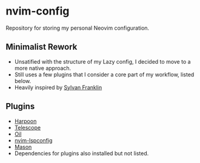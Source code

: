 # nvim-config
Repository for storing my personal Neovim configuration.

## Minimalist Rework
- Unsatified with the structure of my Lazy config, I decided to move to a more native approach.
- Still uses a few plugins that I consider a core part of my workflow, listed below.
- Heavily inspired by [Sylvan Franklin](https://www.youtube.com/@sylvanfranklin)

## Plugins
- [Harpoon](https://github.com/ThePrimeagen/harpoon/tree/harpoon2)
- [Telescope](https://github.com/nvim-telescope/telescope.nvim)
- [Oil](https://github.com/stevearc/oil.nvim)
- [nvim-lspconfig](https://github.com/neovim/nvim-lspconfig)
- [Mason](https://github.com/mason-org/mason.nvim)
- Dependencies for plugins also installed but not listed.
